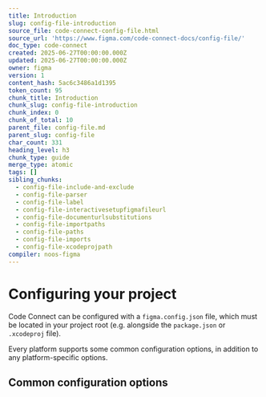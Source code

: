 ```yaml
---
title: Introduction
slug: config-file-introduction
source_file: code-connect-config-file.html
source_url: 'https://www.figma.com/code-connect-docs/config-file/'
doc_type: code-connect
created: 2025-06-27T00:00:00.000Z
updated: 2025-06-27T00:00:00.000Z
owner: figma
version: 1
content_hash: 5ac6c3486a1d1395
token_count: 95
chunk_title: Introduction
chunk_slug: config-file-introduction
chunk_index: 0
chunk_of_total: 10
parent_file: config-file.md
parent_slug: config-file
char_count: 331
heading_level: h3
chunk_type: guide
merge_type: atomic
tags: []
sibling_chunks:
  - config-file-include-and-exclude
  - config-file-parser
  - config-file-label
  - config-file-interactivesetupfigmafileurl
  - config-file-documenturlsubstitutions
  - config-file-importpaths
  - config-file-paths
  - config-file-imports
  - config-file-xcodeprojpath
compiler: noos-figma
---
```


# Configuring your project

Code Connect can be configured with a `figma.config.json` file, which must be located in your project root (e.g. alongside the `package.json` or `.xcodeproj` file).

Every platform supports some common configuration options, in addition to any platform-specific options.

## Common configuration options
